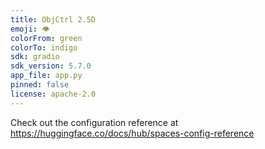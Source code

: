 ```yaml
---
title: ObjCtrl 2.5D
emoji: 👁
colorFrom: green
colorTo: indigo
sdk: gradio
sdk_version: 5.7.0
app_file: app.py
pinned: false
license: apache-2.0
---
```


Check out the configuration reference at https://huggingface.co/docs/hub/spaces-config-reference
